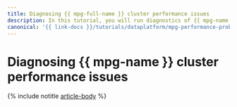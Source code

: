 ```yaml
---
title: Diagnosing {{ mpg-full-name }} cluster performance issues
description: In this tutorial, you will run diagnostics of {{ mpg-name }} cluster performance issues.
canonical: '{{ link-docs }}/tutorials/dataplatform/mpg-performance-problems'
---
```


# Diagnosing {{ mpg-name }} cluster performance issues

{% include notitle [article-body](../../_tutorials/dataplatform/mpg-performance-problems.md) %}
